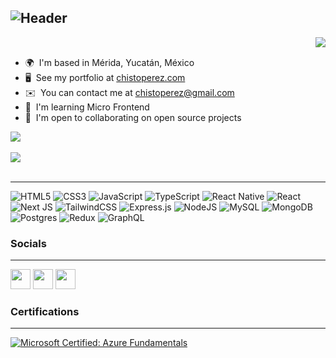 ![Header](https://user-images.githubusercontent.com/99354481/227445276-2473bce2-e513-4fa5-81aa-250d626eb29f.png)
-----------------------------------
<img align="right" src="https://thumbs.gfycat.com/ElasticSatisfiedGoose-size_restricted.gif" /> <br /> 

*   🌍  I'm based in Mérida, Yucatán, México
*   🖥️  See my portfolio at [chistoperez.com](http://chistoperez.github.io/)
*   ✉️  You can contact me at [chistoperez@gmail.com](mailto:chistoperez@gmail.com)
*   🧠  I'm learning Micro Frontend
*   🤝  I'm open to collaborating on open source projects

<a href="https://www.twitter.com/chistoperez" target="_blank" rel="noreferrer">
  <img
                  src="https://img.shields.io/twitter/follow/chistoperez?logo=twitter&style=for-the-badge&color=0891b2&labelColor=1c1917"
                /></a><br /><br />
              <a href="https://www.github.com/chistoperez" target="_blank" rel="noreferrer"><img
                  src="https://img.shields.io/github/followers/chistoperez?logo=github&style=for-the-badge&color=0891b2&labelColor=1c1917" /></a><br /><br />

-----------------------------------

![HTML5](https://img.shields.io/badge/html5-%23E34F26.svg?style=plastic&logo=html5&logoColor=white) ![CSS3](https://img.shields.io/badge/css3-%231572B6.svg?style=plastic&logo=css3&logoColor=white) 
 ![JavaScript](https://img.shields.io/badge/javascript-%23323330.svg?style=plastic&logo=javascript&logoColor=%23F7DF1E) 
  ![TypeScript](https://img.shields.io/badge/typescript-%23007ACC.svg?style=plastic&logo=typescript&logoColor=white) 
  ![React Native](https://img.shields.io/badge/react_native-%2320232a.svg?style=plastic&logo=react&logoColor=%2361DAFB) 
  ![React](https://img.shields.io/badge/react-%2320232a.svg?style=plastic&logo=react&logoColor=%2361DAFB) 
  ![Next JS](https://img.shields.io/badge/Next-black?style=plastic&logo=next.js&logoColor=white) 
  ![TailwindCSS](https://img.shields.io/badge/tailwindcss-%2338B2AC.svg?style=plastic&logo=tailwind-css&logoColor=white) 
  ![Express.js](https://img.shields.io/badge/express.js-%23404d59.svg?style=plastic&logo=express&logoColor=%2361DAFB) 
  ![NodeJS](https://img.shields.io/badge/node.js-6DA55F?style=plastic&logo=node.js&logoColor=white) 
  ![MySQL](https://img.shields.io/badge/mysql-%2300f.svg?style=plastic&logo=mysql&logoColor=white) 
  ![MongoDB](https://img.shields.io/badge/MongoDB-%234ea94b.svg?style=plastic&logo=mongodb&logoColor=white) 
  ![Postgres](https://img.shields.io/badge/postgres-%23316192.svg?style=plastic&logo=postgresql&logoColor=white)
  ![Redux](https://img.shields.io/badge/redux-%23593d88.svg?style=plastic&logo=redux&logoColor=white) 
  ![GraphQL](https://img.shields.io/badge/-GraphQL-E10098?style=plastic&logo=graphql&logoColor=white) 

                    
### Socials
-----------------------------------
                  
<p align="left">
<a href="https://www.github.com/chistoperez" target="_blank" rel="noreferrer"><img src="https://raw.githubusercontent.com/danielcranney/readme-generator/main/public/icons/socials/github.svg" width="32" height="32" /></a>
<a href="https://www.linkedin.com/in/chistoperez" target="_blank" rel="noreferrer"><img src="https://raw.githubusercontent.com/danielcranney/readme-generator/main/public/icons/socials/linkedin.svg" width="32" height="32" /></a>
<a href="https://www.twitter.com/chistoperez" target="_blank" rel="noreferrer"><img src="https://raw.githubusercontent.com/danielcranney/readme-generator/main/public/icons/socials/twitter.svg" width="32" height="32" /></a></p>

### Certifications
-----------------------------------

<p>
<a href="https://www.credly.com/badges/09dd04c5-fe12-4268-85e5-2a01e28164dc/"><img src="https://images.credly.com/size/110x110/images/be8fcaeb-c769-4858-b567-ffaaa73ce8cf/image.png" alt="Microsoft Certified: Azure Fundamentals"/></a>
</p>

